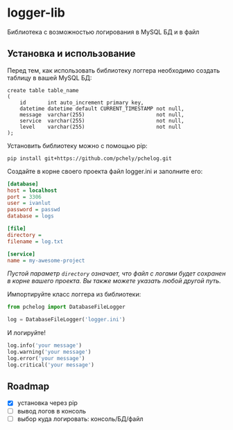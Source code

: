 # logger-lib

Библиотека с возможностью логирования в MySQL БД и в файл

## Установка и использование

Перед тем, как использовать библиотеку логгера необходимо создать таблицу в вашей MySQL БД:

```mysql
create table table_name
(
    id       int auto_increment primary key,
    datetime datetime default CURRENT_TIMESTAMP not null,
    message  varchar(255)                       not null,
    service  varchar(255)                       not null,
    level    varchar(255)                       not null
);
```

Установить библиотеку можно с помощью pip:

```shell
pip install git+https://github.com/pchely/pchelog.git
```

Создайте в корне своего проекта файл logger.ini и заполните его:

```ini
[database]
host = localhost
port = 3306
user = ivanlut
password = passwd
database = logs

[file]
directory =
filename = log.txt

[service]
name = my-awesome-project
```

*Пустой параметр `directory` означает, что файл с логами будет сохранен в корне вашего проекта. Вы также можете указать
любой другой путь.*

Импортируйте класс логгера из библиотеки:

```python
from pchelog import DatabaseFileLogger

log = DatabaseFileLogger('logger.ini')
```

И логируйте!

```Python
log.info('your message')
log.warning('your message')
log.error('your message')
log.critical('your message')
```

## Roadmap

- [x] установка через pip
- [ ] вывод логов в консоль
- [ ] выбор куда логировать: консоль/БД/файл
